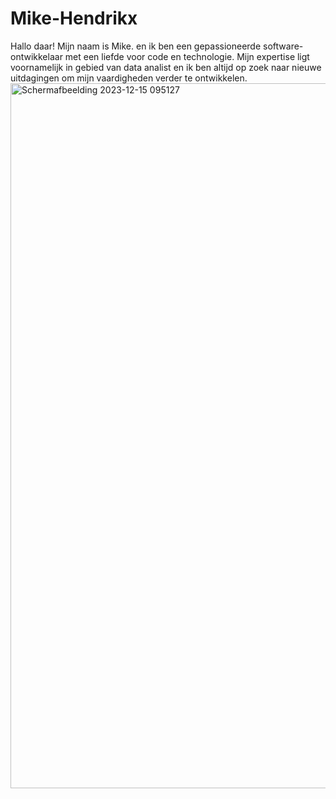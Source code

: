 # Mike-Hendrikx
Hallo daar! Mijn naam is Mike. en ik ben een gepassioneerde software-ontwikkelaar met een liefde voor code en technologie. Mijn expertise ligt voornamelijk in gebied van data analist   en ik ben altijd op zoek naar nieuwe uitdagingen om mijn vaardigheden verder te ontwikkelen.
<img width="1128" alt="Schermafbeelding 2023-12-15 095127" src="https://github.com/Mike29112001/Mike-Hendrikx/assets/144684340/85ed0b70-31b7-4fef-bcb8-a5894c52a77c">
